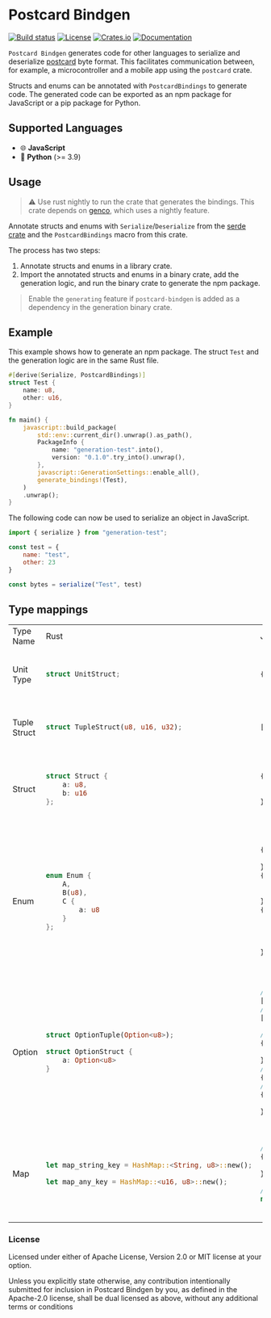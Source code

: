 # Postcard Bindgen

[![Build status](https://github.com/teamplayer3/postcard-bindgen/workflows/Rust/badge.svg)](https://github.com/teamplayer3/postcard-bindgen/actions)
[![License](https://img.shields.io/badge/license-MIT%2FApache--2.0-blue.svg)](https://github.com/teamplayer3/postcard-bindgen)
[![Crates.io](https://img.shields.io/crates/v/postcard-bindgen.svg)](https://crates.io/crates/postcard-bindgen)
[![Documentation](https://docs.rs/postcard-bindgen/badge.svg)](https://docs.rs/postcard-bindgen)

`Postcard Bindgen` generates code for other languages to serialize and deserialize [postcard](https://github.com/jamesmunns/postcard) byte format. This facilitates communication between, for example, a microcontroller and a mobile app using the `postcard` crate.

Structs and enums can be annotated with `PostcardBindings` to generate code. The generated code can be exported as an npm package for JavaScript or a pip package for Python.

## Supported Languages

* 🌐 **JavaScript**
* 🐍 **Python** (>= 3.9)

## Usage

> :warning: Use rust nightly to run the crate that generates the bindings. This crate depends on [genco](https://github.com/udoprog/genco), which uses a nightly feature.

Annotate structs and enums with `Serialize`/`Deserialize` from the [serde crate](https://github.com/serde-rs/serde) and the `PostcardBindings` macro from this crate.

The process has two steps:
1. Annotate structs and enums in a library crate.
2. Import the annotated structs and enums in a binary crate, add the generation logic, and run the binary crate to generate the npm package.

> Enable the `generating` feature if `postcard-bindgen` is added as a dependency in the generation binary crate.

## Example

This example shows how to generate an npm package. The struct `Test` and the generation logic are in the same Rust file.

```rust
#[derive(Serialize, PostcardBindings)]
struct Test {
    name: u8,
    other: u16,
}

fn main() {
    javascript::build_package(
        std::env::current_dir().unwrap().as_path(),
        PackageInfo {
            name: "generation-test".into(),
            version: "0.1.0".try_into().unwrap(),
        },
        javascript::GenerationSettings::enable_all(),
        generate_bindings!(Test),
    )
    .unwrap();
}
```

The following code can now be used to serialize an object in JavaScript.

```js
import { serialize } from "generation-test";

const test = {
    name: "test",
    other: 23
}

const bytes = serialize("Test", test)
```

## Type mappings

<table>
<tr><td> Type Name </td> <td> Rust </td> <td> Js </td><td> Python </td></tr>
<tr><td>Unit Type</td><td>

```rust
struct UnitStruct;
```
</td><td>

```javascript
{}
```
</td><td>

```python
class UnitStruct:
    pass

t = UnitStruct()
```
</td></tr>
<tr><td>Tuple Struct</td><td>

```rust
struct TupleStruct(u8, u16, u32);
```
</td><td>

```javascript
[123, 1234, 12345]
```
</td><td>

```python
class TupleStruct(tuple[u8]):
    ...

t = TupleStruct(123, 1234, 12345)
```
</td></tr>
<tr><td>Struct</td><td>

```rust
struct Struct {
    a: u8,
    b: u16
};
```
</td><td>

```javascript
{
    a: 123,
    b: 1234
}
```
</td><td>

```python
@dataclass
class Struct
    a: u8
    b: u16

t = Struct(a = 123, b = 1234)
```
</td></tr>
<tr><td>Enum</td><td>

```rust
enum Enum {
    A,
    B(u8),
    C {
        a: u8
    }
};
```
</td><td>

```javascript
{
    tag: "A",
},
{
    tag: "B",
    value: 123
},
{
    tag: "C",
    value: {
        a: 123
    }
}
```
</td><td>

```python
class Enum:
    pass

class Enum_A(Enum):
    pass

class Enum_B(Enum, tuple[u8]):
    ...

@dataclass
class Enum_C(Enum)
    a: u8

a = Enum_A()
b = Enum_B(23)
c = Enum_C(a = 23)
```
</td></tr>
<tr><td>Option</td><td>

```rust
struct OptionTuple(Option<u8>);

struct OptionStruct {
    a: Option<u8>
}
```
</td><td>

```javascript
// OptionTuple(Some(123))
[123]
// OptionTuple(None)
[undefined]

// OptionStruct { a: Some(123) }
{
    a: 123
}
// OptionStruct { a: None }
{}
// or
{
    a: undefined
}
```
</td><td>

```python
# OptionTuple(Some(123))
OptionTuple(123)
# OptionTuple(None)
OptionTuple(None)

# OptionStruct { a: Some(123) }
OptionStruct(a = 123)
# OptionStruct { a: None }
OptionStruct(a = None)
```
</td></tr>
<tr><td>Map</td><td>

```rust
let map_string_key = HashMap::<String, u8>::new();

let map_any_key = HashMap::<u16, u8>::new();
```
</td><td>

```javascript
// map_string_key
{
    key: value
}

// map_any_key
new Map()
```
</td><td>

```python
# map_string_key
: Dict[str, u8] = {
    key: value
}

# map_any_key
: Dict[u16, u8] = {
    key: value
}
```
</td></tr>
</table>

### License

Licensed under either of Apache License, Version 2.0 or MIT license at your option.

Unless you explicitly state otherwise, any contribution intentionally submitted for inclusion in Postcard Bindgen by you, as defined in the Apache-2.0 license, shall be dual licensed as above, without any additional terms or conditions
